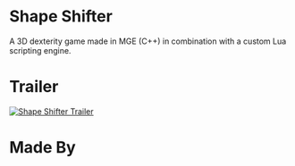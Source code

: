 # Shape Shifter #

A 3D dexterity game made in MGE (C++) in combination with a custom Lua scripting engine.

# Trailer #

[![Shape Shifter Trailer](https://img.youtube.com/vi/8P9S8zAK2eM/0.jpg)](https://www.youtube.com/watch?v=8P9S8zAK2eM&feature=youtu.be "Shape Shifter Trailer")

# Made By #
